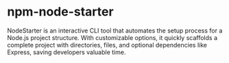 # npm-node-starter
NodeStarter is an interactive CLI tool that automates the setup process for a Node.js project structure. With customizable options, it quickly scaffolds a complete project with directories, files, and optional dependencies like Express, saving developers valuable time.
